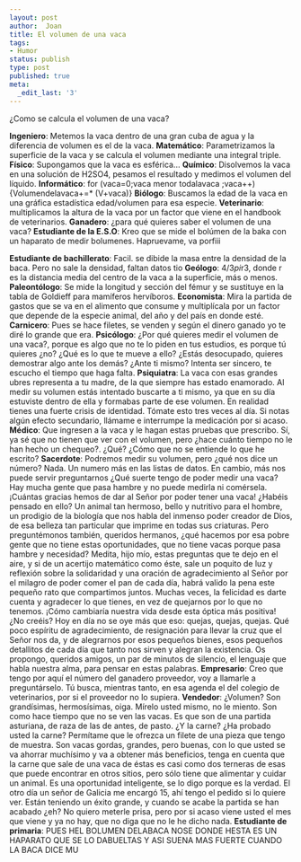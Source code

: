 ```yaml
---
layout: post
author:  Joan
title: El volumen de una vaca
tags:
- Humor
status: publish
type: post
published: true
meta:
  _edit_last: '3'
---
```

¿Como se calcula el volumen de una vaca? 

<strong>Ingeniero</strong>: Metemos la vaca dentro de una gran cuba de agua y la diferencia de volumen es el de la vaca.
<strong>Matemático</strong>: Parametrizamos la superficie de la vaca y se calcula el volumen mediante una integral triple.
<strong>Físico</strong>: Supongamos que la vaca es esférica...
<strong>Químico</strong>: Disolvemos la vaca en una solución de H2SO4, pesamos el resultado y medimos el volumen del líquido. 
<strong>Informático</strong>: for (vaca=0;vaca menor todalavaca ;vaca++) {Volumendelavaca+=* (V+vaca)}
<strong>Biólogo</strong>: Buscamos la edad de la vaca en una gráfica estadística edad/volumen para esa especie. 
<strong>Veterinario</strong>: multiplicamos la altura de la vaca por un factor que viene en el handbook de veterinarios. 
<strong>Ganadero</strong>: ¿para qué quieres saber el volumen de una vaca? 
<strong>Estudiante de la E.S.O</strong>: Kreo que se mide el bolúmen de la baka con un haparato de medir bolumenes. Hapruevame, va porfiii

<!--more-->
<strong>Estudiante de bachillerato</strong>: Facil. se dibide la masa entre la densidad de la baca. Pero no sale la densidad, faltan datos tio 
<strong>Geólogo</strong>: 4/3*pi*r3, donde r es la distancia media del centro de la vaca a la superficie, más o menos. 
<strong>Paleontólogo</strong>: Se mide la longitud y sección del fémur y se sustituye en la tabla de Goldieff para mamíferos hervíboros. 
<strong>Economista</strong>: Mira la partida de gastos que se va en el alimento que consume y multiplícala por un factor que depende de la especie animal, del año y del país en donde esté. 
<strong>Carnicero</strong>: Pues se hace filetes, se venden y según el dinero ganado yo te diré lo grande que era. 
<strong>Psicólogo</strong>: ¿Por qué quieres medir el volumen de una vaca?, porque es algo que no te lo piden en tus estudios, es porque tú quieres ¿no? ¿Qué es lo que te mueve a ello? ¿Estás desocupado, quieres demostrar algo ante los demás? ¿Ante ti mismo? Intenta ser sincero, te escucho el tiempo que haga falta. 
<strong>Psiquiatra</strong>: La vaca con esas grandes ubres representa a tu madre, de la que siempre has estado enamorado. Al medir su volumen estás intentado buscarte a ti mismo, ya que en su día estuviste dentro de ella y formabas parte de ese volumen. En realidad tienes una fuerte crisis de identidad. Tómate esto tres veces al día. Si notas algún efecto secundario, llámame e interrumpe la medicación por si acaso. 
<strong>Médico</strong>: Que ingresen a la vaca y le hagan estas pruebas que prescribo. Sí, ya sé que no tienen que ver con el volumen, pero ¿hace cuánto tiempo no le han hecho un chequeo?. ¿Qué? ¿Cómo que no se entiende lo que he escrito? 
<strong>Sacerdote</strong>: Podremos medir su volumen, pero ¿qué nos dice un número? Nada. Un numero más en las listas de datos. En cambio, más nos puede servir preguntarnos ¿Qué suerte tengo de poder medir una vaca? Hay mucha gente que pasa hambre y no puede medirla ni comérsela. ¡Cuántas gracias hemos de dar al Señor por poder tener una vaca! ¿Habéis pensado en ello? Un animal tan hermoso, bello y nutritivo para el hombre, un prodigio de la biología que nos habla del inmenso poder creador de Dios, de esa belleza tan particular que imprime en todas sus criaturas. 
Pero preguntémonos también, queridos hermanos, ¿qué hacemos por esa pobre gente que no tiene estas oportunidades, que no tiene vacas porque pasa hambre y necesidad? Medita, hijo mío, estas preguntas que te dejo en el aire, y si de un acertijo matemático como éste, sale un poquito de luz y reflexión sobre la solidaridad y una oración de agradecimiento al Señor por el milagro de poder comer el pan de cada día, habrá valido la pena este pequeño rato que compartimos juntos. Muchas veces, la felicidad es darte cuenta y agradecer lo que tienes, en vez de quejarnos por lo que no tenemos. ¡Cómo cambiaría nuestra vida desde esta óptica más positiva! ¿No creéis? Hoy en día no se oye más que eso: quejas, quejas, quejas. Qué poco espíritu de agradecimiento, de resignación para llevar la cruz que el Señor nos da, y de alegrarnos por esos pequeños bienes, esos pequeños detallitos de cada día que tanto nos sirven y alegran la existencia. Os propongo, queridos amigos, un par de minutos de silencio, el lenguaje que habla nuestra alma, para pensar en estas palabras. 
<strong>Empresario</strong>: Creo que tengo por aquí el número del ganadero proveedor, voy a llamarle a preguntárselo. Tú busca, mientras tanto, en esa agenda el del colegio de veterinarios, por si el proveedor no lo supiera. 
<strong>Vendedor</strong>: ¿Volumen? Son grandísimas, hermosísimas, oiga. Mírelo usted mismo, no le miento. Son como hace tiempo que no se ven las vacas. Es que son de una partida asturiana, de raza de las de antes, de pasto. ¿Y la carne? ¿Ha probado usted la carne? Permítame que le ofrezca un filete de una pieza que tengo de muestra. Son vacas gordas, grandes, pero buenas, con lo que usted se va ahorrar muchísimo y va a obtener más beneficios, tenga en cuenta que la carne que sale de una vaca de éstas es casi como dos terneras de esas que puede encontrar en otros sitios, pero sólo tiene que alimentar y cuidar un animal. Es una oportunidad inteligente, se lo digo porque es la verdad. El otro día un señor de Galicia me encargó 15, ahí tengo el pedido si lo quiere ver. Están teniendo un éxito grande, y cuando se acabe la partida se han acabado ¿eh? No quiero meterle prisa, pero por si acaso viene usted el mes que viene y ya no hay, que no diga que no le he dicho nada. 
<strong>Estudiante de primaria</strong>: PUES HEL BOLUMEN DELABACA NOSE DONDE HESTA ES UN HAPARATO QUE SE LO DABUELTAS Y ASI SUENA MAS FUERTE CUANDO LA BACA DICE MU 

